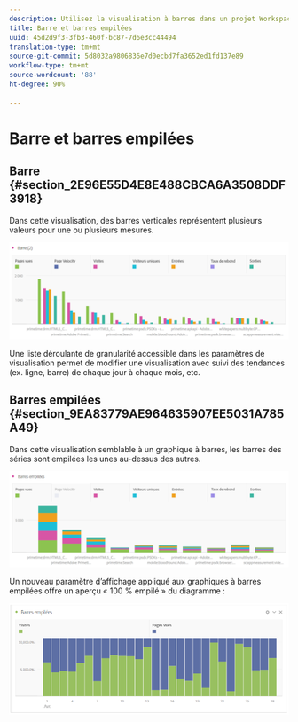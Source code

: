 ```yaml
---
description: Utilisez la visualisation à barres dans un projet Workspace.
title: Barre et barres empilées
uuid: 45d2d9f3-3fb3-460f-bc87-7d6e3cc44494
translation-type: tm+mt
source-git-commit: 5d8032a9806836e7d0ecbd7fa3652ed1fd137e89
workflow-type: tm+mt
source-wordcount: '88'
ht-degree: 90%

---
```



# Barre et barres empilées

## Barre {#section_2E96E55D4E8E488CBCA6A3508DDF3918}

Dans cette visualisation, des barres verticales représentent plusieurs valeurs pour une ou plusieurs mesures.

![](assets/bar.png)

Une liste déroulante de granularité accessible dans les paramètres de visualisation permet de modifier une visualisation avec suivi des tendances (ex. ligne, barre) de chaque jour à chaque mois, etc.

## Barres empilées {#section_9EA83779AE964635907EE5031A785A49}

Dans cette visualisation semblable à un graphique à barres, les barres des séries sont empilées les unes au-dessus des autres.

![](assets/bar-stacked.png)

Un nouveau paramètre d’affichage appliqué aux graphiques à barres empilées offre un aperçu « 100 % empilé » du diagramme :

![](assets/stacked_100_percent.png)

